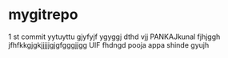 # mygitrepo
1 st commit
yytuyttu
gjyfyjf
ygyggj
dthd
vjj
PANKAJkunal
fjhjggh
jfhfkkgjgkjjjjjgjgfgggjjgg
UIF
fhdngd
pooja
appa
shinde
gyujh
